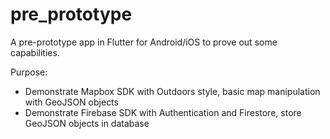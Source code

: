 # pre_prototype

A pre-prototype app in Flutter for Android/iOS to prove out some capabilities.

Purpose:

- Demonstrate Mapbox SDK with Outdoors style, basic map manipulation with GeoJSON objects
- Demonstrate Firebase SDK with Authentication and Firestore, store GeoJSON objects in database
